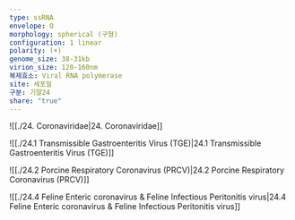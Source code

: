 ```yaml
---
type: ssRNA
envelope: O
morphology: spherical (구형)
configuration: 1 linear
polarity: (+)
genome_size: 38-31kb
virion_size: 120-160nm
복제효소: Viral RNA polymerase
site: 세포질
구분: 기말24
share: "true"
---
```

![[./24. Coronaviridae|24. Coronaviridae]]

![[./24.1 Transmissible Gastroenteritis Virus (TGE)|24.1 Transmissible Gastroenteritis Virus (TGE)]]


![[./24.2 Porcine Respiratory Coronavirus (PRCV)|24.2 Porcine Respiratory Coronavirus (PRCV)]]


![[./24.4 Feline Enteric coronavirus & Feline Infectious Peritonitis virus|24.4 Feline Enteric coronavirus & Feline Infectious Peritonitis virus]]

